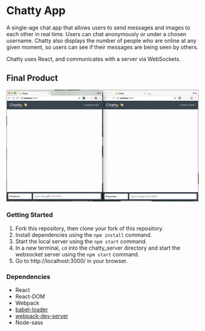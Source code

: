 Chatty App
=====================

A single-age chat app that allows users to send messages and images to each other in real time. Users can chat anonymously or under a chosen username. Chatty also displays the number of people who are online at any given moment, so users can see if their messages are being seen by others.

Chatty uses React, and communicates with a server via WebSockets.


## Final Product

!["GIF of Process"](https://github.com/ninayujiri/chattyApp/blob/master/docs/chatty.gif?raw=true)


### Getting Started

1. Fork this repository, then clone your fork of this repository.
2. Install dependencies using the `npm install` command.
3. Start the local server using the `npm start` command.
4. In a new terminal, `cd` into the chatty_server directory and start the websocket server using the `npm start` command.
5. Go to http://localhost:3000/ in your browser.


### Dependencies

* React
* React-DOM
* Webpack
* [babel-loader](https://github.com/babel/babel-loader)
* [webpack-dev-server](https://github.com/webpack/webpack-dev-server)
* Node-sass
